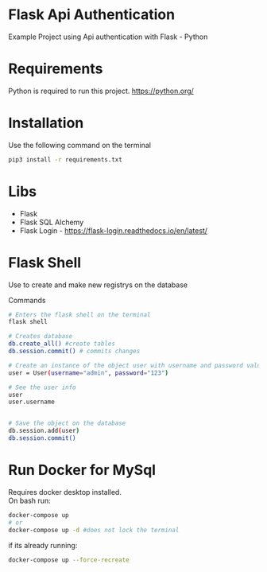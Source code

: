 # Flask Api Authentication

Example Project using Api authentication with Flask - Python

# Requirements

Python is required to run this project.
https://python.org/

# Installation

Use the following command on the terminal

```sh
pip3 install -r requirements.txt
```

# Libs

- Flask
- Flask SQL Alchemy
- Flask Login - https://flask-login.readthedocs.io/en/latest/

# Flask Shell

Use to create and make new registrys on the database

Commands

```sh
# Enters the flask shell on the terminal
flask shell

# Creates database
db.create_all() #create tables
db.session.commit() # commits changes

# Create an instance of the object user with username and password values
user = User(username="admin", password="123")

# See the user info
user
user.username


# Save the object on the database
db.session.add(user)
db.session.commit()

```

# Run Docker for MySql

Requires docker desktop installed.\
On bash run:

```sh
docker-compose up
# or 
docker-compose up -d #does not lock the terminal
```
if its already running: 

```sh
docker-compose up --force-recreate
```